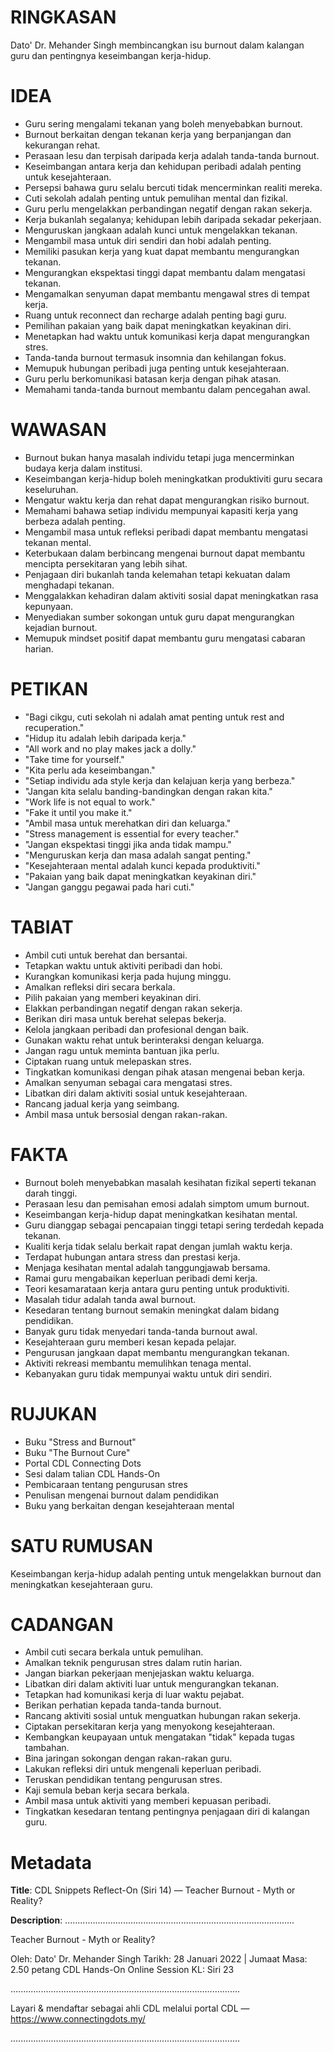 # RINGKASAN
Dato' Dr. Mehander Singh membincangkan isu burnout dalam kalangan guru dan pentingnya keseimbangan kerja-hidup.

# IDEA
- Guru sering mengalami tekanan yang boleh menyebabkan burnout.
- Burnout berkaitan dengan tekanan kerja yang berpanjangan dan kekurangan rehat.
- Perasaan lesu dan terpisah daripada kerja adalah tanda-tanda burnout.
- Keseimbangan antara kerja dan kehidupan peribadi adalah penting untuk kesejahteraan.
- Persepsi bahawa guru selalu bercuti tidak mencerminkan realiti mereka.
- Cuti sekolah adalah penting untuk pemulihan mental dan fizikal.
- Guru perlu mengelakkan perbandingan negatif dengan rakan sekerja.
- Kerja bukanlah segalanya; kehidupan lebih daripada sekadar pekerjaan.
- Menguruskan jangkaan adalah kunci untuk mengelakkan tekanan.
- Mengambil masa untuk diri sendiri dan hobi adalah penting.
- Memiliki pasukan kerja yang kuat dapat membantu mengurangkan tekanan.
- Mengurangkan ekspektasi tinggi dapat membantu dalam mengatasi tekanan.
- Mengamalkan senyuman dapat membantu mengawal stres di tempat kerja.
- Ruang untuk reconnect dan recharge adalah penting bagi guru.
- Pemilihan pakaian yang baik dapat meningkatkan keyakinan diri.
- Menetapkan had waktu untuk komunikasi kerja dapat mengurangkan stres.
- Tanda-tanda burnout termasuk insomnia dan kehilangan fokus.
- Memupuk hubungan peribadi juga penting untuk kesejahteraan.
- Guru perlu berkomunikasi batasan kerja dengan pihak atasan.
- Memahami tanda-tanda burnout membantu dalam pencegahan awal.

# WAWASAN
- Burnout bukan hanya masalah individu tetapi juga mencerminkan budaya kerja dalam institusi.
- Keseimbangan kerja-hidup boleh meningkatkan produktiviti guru secara keseluruhan.
- Mengatur waktu kerja dan rehat dapat mengurangkan risiko burnout.
- Memahami bahawa setiap individu mempunyai kapasiti kerja yang berbeza adalah penting.
- Mengambil masa untuk refleksi peribadi dapat membantu mengatasi tekanan mental.
- Keterbukaan dalam berbincang mengenai burnout dapat membantu mencipta persekitaran yang lebih sihat.
- Penjagaan diri bukanlah tanda kelemahan tetapi kekuatan dalam menghadapi tekanan.
- Menggalakkan kehadiran dalam aktiviti sosial dapat meningkatkan rasa kepunyaan.
- Menyediakan sumber sokongan untuk guru dapat mengurangkan kejadian burnout.
- Memupuk mindset positif dapat membantu guru mengatasi cabaran harian.

# PETIKAN
- "Bagi cikgu, cuti sekolah ni adalah amat penting untuk rest and recuperation."
- "Hidup itu adalah lebih daripada kerja."
- "All work and no play makes jack a dolly."
- "Take time for yourself."
- "Kita perlu ada keseimbangan."
- "Setiap individu ada style kerja dan kelajuan kerja yang berbeza."
- "Jangan kita selalu banding-bandingkan dengan rakan kita."
- "Work life is not equal to work."
- "Fake it until you make it."
- "Ambil masa untuk merehatkan diri dan keluarga."
- "Stress management is essential for every teacher."
- "Jangan ekspektasi tinggi jika anda tidak mampu."
- "Menguruskan kerja dan masa adalah sangat penting."
- "Kesejahteraan mental adalah kunci kepada produktiviti."
- "Pakaian yang baik dapat meningkatkan keyakinan diri."
- "Jangan ganggu pegawai pada hari cuti."
  
# TABIAT
- Ambil cuti untuk berehat dan bersantai.
- Tetapkan waktu untuk aktiviti peribadi dan hobi.
- Kurangkan komunikasi kerja pada hujung minggu.
- Amalkan refleksi diri secara berkala.
- Pilih pakaian yang memberi keyakinan diri.
- Elakkan perbandingan negatif dengan rakan sekerja.
- Berikan diri masa untuk berehat selepas bekerja.
- Kelola jangkaan peribadi dan profesional dengan baik.
- Gunakan waktu rehat untuk berinteraksi dengan keluarga.
- Jangan ragu untuk meminta bantuan jika perlu.
- Ciptakan ruang untuk melepaskan stres.
- Tingkatkan komunikasi dengan pihak atasan mengenai beban kerja.
- Amalkan senyuman sebagai cara mengatasi stres.
- Libatkan diri dalam aktiviti sosial untuk kesejahteraan.
- Rancang jadual kerja yang seimbang.
- Ambil masa untuk bersosial dengan rakan-rakan.

# FAKTA
- Burnout boleh menyebabkan masalah kesihatan fizikal seperti tekanan darah tinggi.
- Perasaan lesu dan pemisahan emosi adalah simptom umum burnout.
- Keseimbangan kerja-hidup dapat meningkatkan kesihatan mental.
- Guru dianggap sebagai pencapaian tinggi tetapi sering terdedah kepada tekanan.
- Kualiti kerja tidak selalu berkait rapat dengan jumlah waktu kerja.
- Terdapat hubungan antara stress dan prestasi kerja.
- Menjaga kesihatan mental adalah tanggungjawab bersama.
- Ramai guru mengabaikan keperluan peribadi demi kerja.
- Teori kesamarataan kerja antara guru penting untuk produktiviti.
- Masalah tidur adalah tanda awal burnout.
- Kesedaran tentang burnout semakin meningkat dalam bidang pendidikan.
- Banyak guru tidak menyedari tanda-tanda burnout awal.
- Kesejahteraan guru memberi kesan kepada pelajar.
- Pengurusan jangkaan dapat membantu mengurangkan tekanan.
- Aktiviti rekreasi membantu memulihkan tenaga mental.
- Kebanyakan guru tidak mempunyai waktu untuk diri sendiri.

# RUJUKAN
- Buku "Stress and Burnout"
- Buku "The Burnout Cure"
- Portal CDL Connecting Dots
- Sesi dalam talian CDL Hands-On
- Pembicaraan tentang pengurusan stres
- Penulisan mengenai burnout dalam pendidikan
- Buku yang berkaitan dengan kesejahteraan mental

# SATU RUMUSAN
Keseimbangan kerja-hidup adalah penting untuk mengelakkan burnout dan meningkatkan kesejahteraan guru.

# CADANGAN
- Ambil cuti secara berkala untuk pemulihan.
- Amalkan teknik pengurusan stres dalam rutin harian.
- Jangan biarkan pekerjaan menjejaskan waktu keluarga.
- Libatkan diri dalam aktiviti luar untuk mengurangkan tekanan.
- Tetapkan had komunikasi kerja di luar waktu pejabat.
- Berikan perhatian kepada tanda-tanda burnout.
- Rancang aktiviti sosial untuk menguatkan hubungan rakan sekerja.
- Ciptakan persekitaran kerja yang menyokong kesejahteraan.
- Kembangkan keupayaan untuk mengatakan "tidak" kepada tugas tambahan.
- Bina jaringan sokongan dengan rakan-rakan guru.
- Lakukan refleksi diri untuk mengenali keperluan peribadi.
- Teruskan pendidikan tentang pengurusan stres.
- Kaji semula beban kerja secara berkala.
- Ambil masa untuk aktiviti yang memberi kepuasan peribadi.
- Tingkatkan kesedaran tentang pentingnya penjagaan diri di kalangan guru.

# Metadata
**Title**: CDL Snippets Reflect-On (Siri 14) — Teacher Burnout - Myth or Reality?

**Description**: ...........................................................................................

Teacher Burnout - Myth or Reality? 

Oleh: Dato' Dr. Mehander Singh
Tarikh: 28 Januari 2022   |   Jumaat
Masa: 2.50 petang
CDL Hands-On Online Session KL: Siri 23

...........................................................................................

Layari & mendaftar sebagai ahli CDL melalui portal CDL — https://www.connectingdots.my/

...........................................................................................